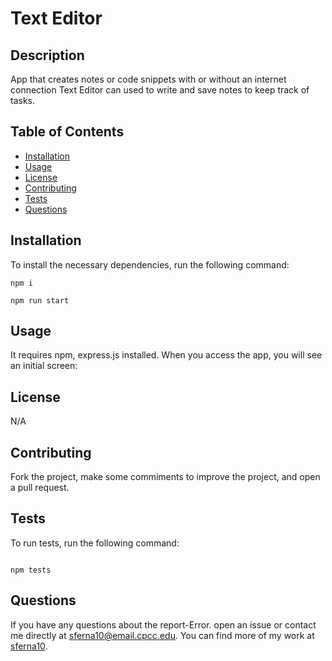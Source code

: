 # Text Editor 

## Description

App that creates notes or code snippets with or without an internet connection Text Editor  can used to write and save notes to keep track of tasks.

## Table of Contents

* [Installation](#installation)
* [Usage](#usage)
* [License](#license)
* [Contributing](#contributing)
* [Tests](#test)
* [Questions](#questions)

## Installation

To install the necessary dependencies, run the following command:

```
npm i

npm run start

```

## Usage

It requires npm, express.js installed.
When you access the app, you will see an initial screen:

## License 

N/A

## Contributing

Fork the project, make some commiments to improve the project, and open a pull request.

## Tests

To run tests, run the following command:
```

npm tests
```

## Questions

If you have any questions about the report-Error. open an issue or contact me  directly at sferna10@email.cpcc.edu. You can find more of my work at [sferna10](https://github.com/sferna10/).



